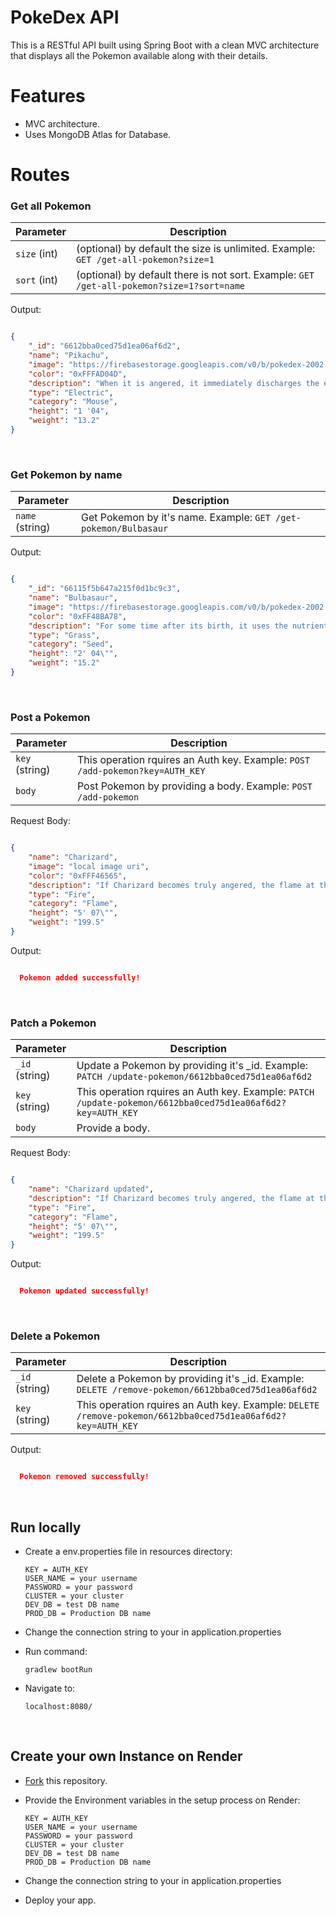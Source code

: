 # PokeDex API

This is a RESTful API built using Spring Boot with a clean MVC architecture that displays all the Pokemon available along with their details.

# Features

- MVC architecture.
- Uses MongoDB Atlas for Database.

# Routes

### Get all Pokemon

| Parameter    | Description                                                                                                                                                                                   |
| ------------ | --------------------------------------------------------------------------------------------------------------------------------------------------------------------------------------------- |
| `size` (int) | (optional) by default the size is unlimited. Example: `GET /get-all-pokemon?size=1`                                                                                                           |
| `sort` (int) | (optional) by default there is not sort. Example: `GET /get-all-pokemon?size=1?sort=name`                                                                                                     |

Output:

```json

{
    "_id": "6612bba0ced75d1ea06af6d2",
    "name": "Pikachu",
    "image": "https://firebasestorage.googleapis.com/v0/b/pokedex-2002.appspot.com/o/Pokemon%2FPikachu%20.png?alt=media&token=9e2f5ac2-6818-4fad-9e3f-81258418aa5a",
    "color": "0xFFFAD04D",
    "description": "When it is angered, it immediately discharges the energy stored in the pouches in its cheeks.",
    "type": "Electric",
    "category": "Mouse",
    "height": "1 '04",
    "weight": "13.2"
}
```

<br>

### Get Pokemon by name

| Parameter       | Description                                                                                                                                                                                   |
| --------------- | --------------------------------------------------------------------------------------------------------------------------------------------------------------------------------------------- |
| `name` (string) | Get Pokemon by it's name. Example: `GET /get-pokemon/Bulbasaur`                                                                                                                               |

Output:

```json

{
    "_id": "66115f5b647a215f0d1bc9c3",
    "name": "Bulbasaur",
    "image": "https://firebasestorage.googleapis.com/v0/b/pokedex-2002.appspot.com/o/Pokemon%2FBulbasaur.png?alt=media&token=daac3ff8-9f15-4d50-aae2-27c703ca1452",
    "color": "0xFF48BA78",
    "description": "For some time after its birth, it uses the nutrients that are packed into the seed on its back in order to grow.",
    "type": "Grass",
    "category": "Seed",
    "height": "2' 04\"",
    "weight": "15.2"
}
```

<br>

### Post a Pokemon

| Parameter       | Description                                                                                                                                                                                   |
| --------------- | --------------------------------------------------------------------------------------------------------------------------------------------------------------------------------------------- |
| `key` (string)  | This operation rquires an Auth key. Example: `POST /add-pokemon?key=AUTH_KEY`                                                                                                                 |
| `body`          | Post Pokemon by providing a body. Example: `POST /add-pokemon`                                                                                                                                |


Request Body:

```json

{
    "name": "Charizard",
    "image": "local image uri",
    "color": "0xFFF46565",
    "description": "If Charizard becomes truly angered, the flame at the tip of its tail burns in a light blue shade.",
    "type": "Fire",
    "category": "Flame",
    "height": "5' 07\"",
    "weight": "199.5"
}
```

Output:

```json

  Pokemon added successfully!
```

<br>

### Patch a Pokemon

| Parameter       | Description                                                                                                                                                                                   |
| --------------- | --------------------------------------------------------------------------------------------------------------------------------------------------------------------------------------------- |
| `_id` (string)  | Update a Pokemon by providing it's _id. Example: `PATCH /update-pokemon/6612bba0ced75d1ea06af6d2`                                                                                             |
| `key` (string)  | This operation rquires an Auth key. Example: `PATCH /update-pokemon/6612bba0ced75d1ea06af6d2?key=AUTH_KEY`                                                                                    |
| `body`          | Provide a body.                                                                                                                                                                               |


Request Body:

```json

{
    "name": "Charizard updated",
    "description": "If Charizard becomes truly angered, the flame at the tip of its tail burns in a light blue shade.",
    "type": "Fire",
    "category": "Flame",
    "height": "5' 07\"",
    "weight": "199.5"
}
```

Output:

```json

  Pokemon updated successfully!
```

<br>

### Delete a Pokemon

| Parameter       | Description                                                                                                                                                                                   |
| --------------- | --------------------------------------------------------------------------------------------------------------------------------------------------------------------------------------------- |
| `_id` (string)  | Delete a Pokemon by providing it's _id. Example: `DELETE /remove-pokemon/6612bba0ced75d1ea06af6d2`                                                                                            |
| `key` (string)  | This operation rquires an Auth key. Example: `DELETE /remove-pokemon/6612bba0ced75d1ea06af6d2?key=AUTH_KEY`                                                                                   |


Output:

```json

  Pokemon removed successfully!
```

<br>

## Run locally

- Create a env.properties file in resources directory:

  ```
  KEY = AUTH_KEY
  USER_NAME = your username
  PASSWORD = your password
  CLUSTER = your cluster
  DEV_DB = test DB name
  PROD_DB = Production DB name
  ```

- Change the connection string to your in application.properties

- Run command:

  ```
  gradlew bootRun
  ```

- Navigate to:
  
  ```
  localhost:8080/
  ```

<br>

## Create your own Instance on Render

- [Fork](https://github.com/prasidhanchan/pokedex-api/fork) this repository.
- Provide the Environment variables in the setup process on Render:

  ```
  KEY = AUTH_KEY
  USER_NAME = your username
  PASSWORD = your password
  CLUSTER = your cluster
  DEV_DB = test DB name
  PROD_DB = Production DB name
  ```

- Change the connection string to your in application.properties
- Deploy your app.
